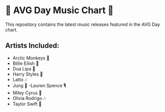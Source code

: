 # 🎵 AVG Day Music Chart 🎵

This repository contains the latest music releases featured in the AVG Day chart.

## Artists Included:
- Arctic Monkeys 🐒
- Billie Eilish 🎤
- Dua Lipa 💃
- Harry Styles 🎸
- Latto 🎶
- Jung 🎵
-Lauren Spence 🎙️
- Miley Cyrus 🎵
- Olivia Rodrigo 🎶
- Taylor Swift 🎼
